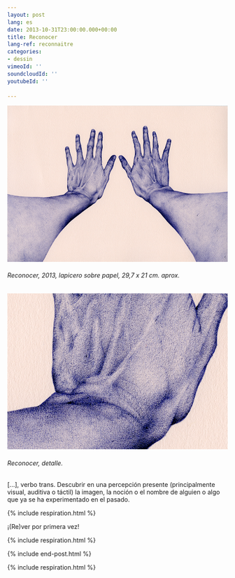```yaml
---
layout: post
lang: es
date: 2013-10-31T23:00:00.000+00:00
title: Reconocer
lang-ref: reconnaitre
categories:
- dessin
vimeoId: ''
soundcloudId: ''
youtubeId: ''

---
```

![](/imgs/d-01-300-up.jpg)

###### _Reconocer_, 2013, lapicero sobre papel, 29,7 x 21 cm. aprox.

![](/imgs/d-01-300-det-up.jpg)

###### _Reconocer_, detalle.

\[...\], verbo trans. Descubrir en una percepción presente (principalmente visual, auditiva o táctil) la imagen, la noción o el nombre de alguien o algo que ya se ha experimentado en el pasado.

{% include respiration.html %}

¡(Re)ver por primera vez!

{% include respiration.html %}

{% include end-post.html %}

{% include respiration.html %}